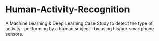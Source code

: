 # Human-Activity-Recognition
A Machine Learning &amp; Deep Learning Case Study to detect the type of activity--performing by a human subject--by using his/her smartphone sensors.
